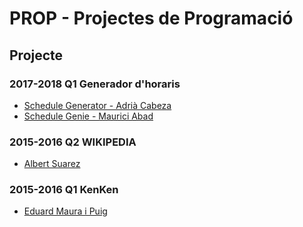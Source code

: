 # PROP - Projectes de Programació
## Projecte
### 2017-2018 Q1 Generador d'horaris
- [Schedule Generator - Adrià Cabeza](https://github.com/adriacabeza/Schedule-Generator)
- [Schedule Genie - Maurici Abad](https://github.com/mauriciabad/PROP_2018-2019_Q1)
### 2015-2016 Q2 WIKIPEDIA
- [Albert Suarez](https://github.com/AlbertSuarez/Wikipedia-PROP)
### 2015-2016 Q1 KenKen
- [Eduard Maura i Puig](https://github.com/mapu77/KenKen)
